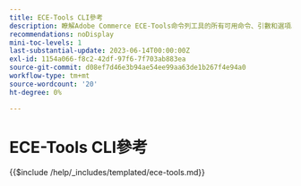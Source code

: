 ```yaml
---
title: ECE-Tools CLI參考
description: 瞭解Adobe Commerce ECE-Tools命令列工具的所有可用命令、引數和選項。
recommendations: noDisplay
mini-toc-levels: 1
last-substantial-update: 2023-06-14T00:00:00Z
exl-id: 1154a066-f8c2-42df-97f6-7f703ab883ea
source-git-commit: d08ef7d46e3b94ae54ee99aa63de1b267f4e94a0
workflow-type: tm+mt
source-wordcount: '20'
ht-degree: 0%

---
```


# ECE-Tools CLI參考

{{$include /help/_includes/templated/ece-tools.md}}

<!-- Last updated from includes: 2025-08-08 14:31:41 -->
